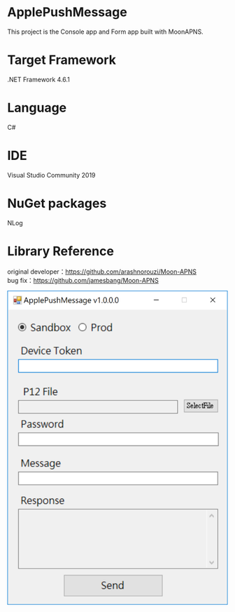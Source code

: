 # ApplePushMessage
This project is the Console app and Form app built with MoonAPNS.

# Target Framework
.NET Framework 4.6.1  

# Language
C#  

# IDE
Visual Studio Community 2019  

# NuGet packages
NLog

# Library Reference
original developer：https://github.com/arashnorouzi/Moon-APNS  
bug fix：https://github.com/jamesbang/Moon-APNS  

![](https://github.com/jamesbang/ApplePushMessage/blob/master/Images/ApplePushMessage_Info_001.png)
